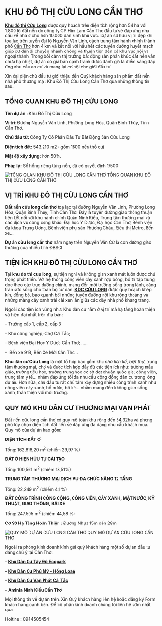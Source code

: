 <h1><strong>KHU ĐÔ THỊ CỬU LONG CẦN THƠ</strong></h1>
<p><a href="https://namtrungland.com/khu-do-thi-cuu-long-can-tho/"><strong>Khu đô thị Cửu Long</strong></a> được quy hoạch trên diện tích rộng hơn 54 ha với 1.800 lô đất nền do công ty CP Him Lam Cần Thơ đầu tư sẽ đáp ứng nhu cầu về nhà ở cho hơn 10.000 dân sinh khu vực. Dự án sở hữu vị trí đẹp khi tọa lạc trên tuyến đại lộ Nguyễn Văn Linh, cách trung tâm hành chính thành phố <a href="../category/nha-dat-can-tho/">Cần Thơ</a> hơn 4 km và kết nối với hầu hết các tuyến đường huyết mạch giúp cư dân di chuyển nhanh chóng và thuận tiện đến cả khu vực nội và ngoại thành. Trong bối cảnh thị trường bất động sản phân khúc đất nền vẫn chưa hạ nhiệt, dự án có giá bán cạnh tranh được đánh giá là điểm sáng đáp ứng nhu cầu an cư và mang lại cơ hội cho giới đầu tư.</p>
<p>Xin đại diện chủ đầu tư giới thiệu đến Quý khách hàng sản phẩm đất nền nhà phố thương mại: Khu Đô Thị Cửu Long Cần Thơ qua những thông tin sau.</p>
<h2><strong>TỔNG QUAN KHU ĐÔ THỊ CỬU LONG</strong></h2>
<p><strong>Tên dự án</strong> : Khu Đô Thị Cửu Long</p>
<p><strong>Vị trí</strong>: Đường Nguyễn Văn Linh, Phường Long Hòa, Quận Bình Thủy, Tỉnh Cần Thơ.</p>
<p><strong>Chủ đầu từ:</strong> Công Ty Cổ Phần Đầu Tư Bất Động Sản Cửu Long</p>
<p><strong>Diện tích đất: </strong>543.210 m2 ( gồm 1800 nền thổ cư)</p>
<p><strong>Mật độ xây dựng:</strong> hơn 50%.</p>
<p><strong>Pháp lý:</strong> Sổ hồng riêng từng nền, đã có quyết định 1/500</p>
				<img src="http://namtrungland.com/wp-content/uploads/2019/02/a.jpg" alt="TỔNG QUAN KHU ĐÔ THỊ CỬU LONG CẦN THƠ" itemprop="image" title="TỔNG QUAN KHU ĐÔ THỊ CỬU LONG CẦN THƠ" onerror="this.style.display='none'"  />
						TỔNG QUAN KHU ĐÔ THỊ CỬU LONG CẦN THƠ
	<h2><strong>VỊ TRÍ KHU ĐÔ THỊ CỬU LONG CẦN THƠ</strong></h2>
<p><strong>Đất nền cửu long cần thơ</strong> toạ lạc tại đường Nguyễn Văn Linh, Phường Long Hòa, Quận Bình Thủy, Tỉnh Cần Thơ. Đây là tuyến đường giao thông thuận tiện kết nối với khu hành chính Quận Ninh Kiều, Trung tâm thương mại và các dịch vụ công cộng khác: Đại học Y Dược, Đại học Cần Thơ, Bênh viện đa khoa Trung Ương, Bênh viện phụ sản Phương Châu, Siêu thị Metro, Bến xe...</p>
<p><strong>Dự án cửu long cần thơ</strong> nằm ngay trên Nguyễn Văn Cừ là con đường giao thương của nhiều tỉnh ĐBSCl
	<h2><strong>TIỆN ÍCH KHU ĐÔ THỊ CỬU LONG CẦN THƠ</strong></h2>
<p>Tại <strong>khu do thi cuu long</strong>, sự tiện nghi và không gian xanh mát luôn được chú trọng phát triển. Với hệ thống công viên cây xanh rợp bóng, bố trí tập trung dọc theo các trục đường chính, mang đến môi trường sống trong lành, căng tràn sức sống cho toàn bộ cư dân. <a href="https://namtrungland.com/khu-do-thi-cuu-long-can-tho/"><strong>KDC CỬU LONG</strong></a> được quy hoạch khép kín, đồng bộ, bao quanh bởi những tuyến đường nội khu rộng thoáng và những mảng cây xanh trải dài xen lẫn giữa các dãy nhà phố khang trang.</p>
<p>Ngoài các tiện ích vùng như: Khu dân cư nằm ở vị trí mà hạ tầng hoàn thiện và hiện đại nhất trên địa bàn:</p>
<p>- Trường cấp 1, cấp 2, cấp 3 </p>
<p>- Khu công nghiệp; Chợ Cái Tắc;</p>
<p>- Bệnh viện Đại Học Y Dược Cần Thơ; .....</p>
<p>-  Bến xe 91B, Bến Xe Mới Cần Thơ...</p>
<p><strong>Khu dân cư Cửu Long</strong> là một tổ hợp bao gồm khu <em>nhà liên kề</em>, <em>biệt thự</em>, trung tâm thương mại, chợ và được tích hợp đầy đủ các tiện ích như: trường mẫu giáo, trường tiểu học, trường trung học cơ sở đạt chuẩn quốc gia; công viên, trung tâm y tế… nhằm đáp ứng tối đa nhu cầu cộng đồng dân cư trong lòng dự án. Hơn nữa, chủ đầu tư rất chú tâm xây dựng nhiều công trình xanh như công viên cây xanh, hồ nước, bờ kè… nhằm mang đến không gian sống xanh, thân thiện với môi trường.</p>
	<h2><strong>QUY MÔ KHU DÂN CƯ THƯƠNG MẠI VẠN PHÁT </strong></h2>
<p>Đất nền cửu long cần thơ có quy mô toàn khu rộng đến 54,32ha và phong phú tùy chọn diện tích đất nền sẽ đáp ứng đa dạng nhu cầu khách mua. Quy mô của dự án bao gồm:</p>
<p><strong>DIỆN TÍCH ĐẤT Ở</strong></p>
<p>Tổng: 162,818,20 m<sup>2</sup> (chiếm 29,97 %)</p>
<p><strong>ĐẤT Ở HIỆN HỮU TỰ CẢI TẠO</strong></p>
<p>Tổng: 100,561 m<sup>2</sup> (chiếm 18,51%)</p>
<p><strong>TRUNG TÂM THƯƠNG MẠI DỊCH VỤ ĐA CHỨC NĂNG 12 TẦNG</strong></p>
<p>Tổng: 22,249 m<sup>2</sup> (chiếm 4,1 %)</p>
<p><strong>ĐẤT CÔNG TRÌNH CÔNG CỘNG, CÔNG VIÊN, CÂY XANH, MẶT NƯỚC, KỸ THUẬT, GIAO THÔNG, BÃI XE</strong></p>
<p>Tổng: 247.505 m<sup>2</sup> (chiếm 44,58 %)</p>
<p><strong>Cơ Sỡ Hạ Tầng Hoàn Thiện</strong> : Đường Nhựa 15m đến 28m </p>
				<img src="http://namtrungland.com/wp-content/uploads/2019/02/b.jpg" alt="QUY MÔ DỰ ÁN CỬU LONG CẦN THƠ" itemprop="image" title="QUY MÔ DỰ ÁN CỬU LONG CẦN THƠ" onerror="this.style.display='none'"  />
						QUY MÔ DỰ ÁN CỬU LONG CẦN THƠ
	<p>Ngoài ra phòng kinh doanh kính gửi quý khách hàng một số dự án đầu tư đáng chú ý tại Cần Thơ:</p>
<p><strong>- <a href="../du-an-tay-do-ecopark/">Khu Dân Cư Tây Đô Ecopark</a></strong></p>
<p><strong>- <a href="../khu-dan-cu-hong-loan-can-tho/">Khu Dân Cư Phú Mỹ - Hồng Loan</a></strong></p>
<p><strong>- <a href="../khu-dan-cu-van-phat-cai-tac-hau-giang/">Khu Dân Cư Vạn Phát Cái Tắc</a></strong></p>
<p>- <strong><a href="../aminia-ninh-kieu-can-tho/">Aminia Ninh Kiều Cần Thơ</a></strong></p>
	<p>Mọi thông tin về dự án trên. Xin Quý khách hàng liên hệ hoặc đăng ký Form khách hàng cạnh bên. Để bộ phận kinh doanh chúng tôi liên hệ sớm nhất qua</p>
<p>Holtine : 0944505454</p>
